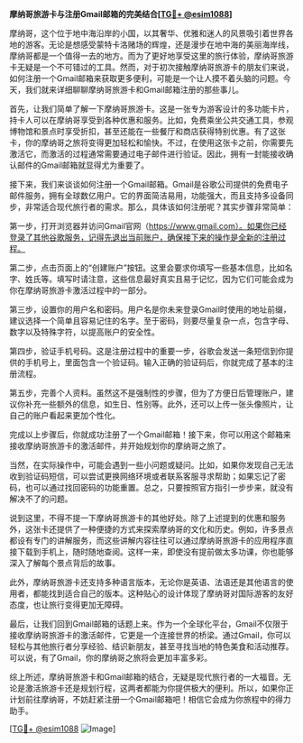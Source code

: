 **摩纳哥旅游卡与注册Gmail邮箱的完美结合[[TG💪+ @esim1088](https://t.me/s/esim1088)]**

摩纳哥，这个位于地中海沿岸的小国，以其奢华、优雅和迷人的风景吸引着世界各地的游客。无论是想感受蒙特卡洛赌场的辉煌，还是漫步在地中海的美丽海岸线，摩纳哥都是一个值得一去的地方。而为了更好地享受这里的旅行体验，摩纳哥旅游卡无疑是一个不可错过的工具。然而，对于初次接触摩纳哥旅游卡的朋友们来说，如何注册一个Gmail邮箱来获取更多便利，可能是一个让人摸不着头脑的问题。今天，我们就来详细聊聊摩纳哥旅游卡和Gmail邮箱注册的那些事儿。

首先，让我们简单了解一下摩纳哥旅游卡。这是一张专为游客设计的多功能卡片，持卡人可以在摩纳哥享受到各种优惠和服务。比如，免费乘坐公共交通工具，参观博物馆和景点时享受折扣，甚至还能在一些餐厅和商店获得特别优惠。有了这张卡，你的摩纳哥之旅将变得更加轻松和愉快。不过，在使用这张卡之前，你需要先激活它，而激活的过程通常需要通过电子邮件进行验证。因此，拥有一封能接收确认邮件的Gmail邮箱就显得尤为重要了。

接下来，我们来谈谈如何注册一个Gmail邮箱。Gmail是谷歌公司提供的免费电子邮件服务，拥有全球数亿用户。它的界面简洁易用，功能强大，而且支持多设备同步，非常适合现代旅行者的需求。那么，具体该如何注册呢？其实步骤非常简单：

第一步，打开浏览器并访问Gmail官网（https://www.gmail.com）。如果你已经登录了其他谷歌服务，记得先退出当前账户，确保接下来的操作是全新的注册过程。

第二步，点击页面上的“创建账户”按钮。这里会要求你填写一些基本信息，比如名字、姓氏等。填写时请注意，这些信息最好真实且易于记忆，因为它们可能会成为你在摩纳哥旅游卡激活过程中的一部分。

第三步，设置你的用户名和密码。用户名是你未来登录Gmail时使用的地址前缀，建议选择一个简单且容易记住的名字。至于密码，则要尽量复杂一点，包含字母、数字以及特殊字符，以提高账户的安全性。

第四步，验证手机号码。这是注册过程中的重要一步，谷歌会发送一条短信到你提供的手机号上，里面包含一个验证码。输入正确的验证码后，你就完成了基本的注册流程。

第五步，完善个人资料。虽然这不是强制性的步骤，但为了方便日后管理账户，建议你补充一些额外的信息，如生日、性别等。此外，还可以上传一张头像照片，让自己的账户看起来更加个性化。

完成以上步骤后，你就成功注册了一个Gmail邮箱！接下来，你可以用这个邮箱来接收摩纳哥旅游卡的激活邮件，并开始规划你的摩纳哥之旅了。

当然，在实际操作中，可能会遇到一些小问题或疑问。比如，如果你发现自己无法收到验证码短信，可以尝试更换网络环境或者联系客服寻求帮助；如果忘记了密码，也可以通过找回密码的功能重置。总之，只要按照官方指引一步步来，就没有解决不了的问题。

说到这里，不得不提一下摩纳哥旅游卡的其他好处。除了上述提到的优惠和服务外，这张卡还提供了一种便捷的方式来探索摩纳哥的文化和历史。例如，许多景点都设有专门的讲解服务，而这些讲解内容往往可以通过摩纳哥旅游卡的应用程序直接下载到手机上，随时随地查阅。这样一来，即使没有提前做太多功课，你也能够深入了解每个景点背后的故事。

此外，摩纳哥旅游卡还支持多种语言版本，无论你是英语、法语还是其他语言的使用者，都能找到适合自己的版本。这种贴心的设计体现了摩纳哥对国际游客的友好态度，也让旅行变得更加无障碍。

最后，让我们回到Gmail邮箱的话题上来。作为一个全球化平台，Gmail不仅限于接收摩纳哥旅游卡的激活邮件，它更是一个连接世界的桥梁。通过Gmail，你可以轻松与其他旅行者分享经验、结识新朋友，甚至寻找当地的特色美食和活动推荐。可以说，有了Gmail，你的摩纳哥之旅将会更加丰富多彩。

综上所述，摩纳哥旅游卡和Gmail邮箱的结合，无疑是现代旅行者的一大福音。无论是激活旅游卡还是规划行程，这两者都能为你提供极大的便利。所以，如果你正计划前往摩纳哥，不妨赶紧注册一个Gmail邮箱吧！相信它会成为你旅程中的得力助手。

[[TG💪+ @esim1088](https://t.me/s/esim1088) ![Image](https://i.postimg.cc/4NQfJmqS/Snipaste-2025-05-13-00-14-12.png)]